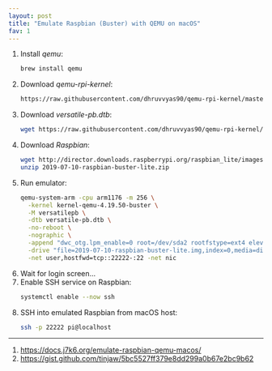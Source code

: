 ```yaml
---
layout: post
title: "Emulate Raspbian (Buster) with QEMU on macOS"
fav: 1
---
```


1. Install *qemu*:
   ```bash
   brew install qemu
   ```
2. Download *qemu-rpi-kernel*:
   ```bash
   https://raw.githubusercontent.com/dhruvvyas90/qemu-rpi-kernel/master/kernel-qemu-4.19.50-buster
   ```
3. Download *versatile-pb.dtb*:
   ```bash
   wget https://raw.githubusercontent.com/dhruvvyas90/qemu-rpi-kernel/master/versatile-pb.dtb
   ```
4. Download *Raspbian*:
   ```bash
   wget http://director.downloads.raspberrypi.org/raspbian_lite/images/raspbian_lite-2019-07-12/2019-07-10-raspbian-buster-lite.zip
   unzip 2019-07-10-raspbian-buster-lite.zip
   ```
5. Run emulator:
   ```bash
   qemu-system-arm -cpu arm1176 -m 256 \
     -kernel kernel-qemu-4.19.50-buster \
     -M versatilepb \
     -dtb versatile-pb.dtb \
     -no-reboot \
     -nographic \
     -append "dwc_otg.lpm_enable=0 root=/dev/sda2 rootfstype=ext4 elevator=deadline fsck.repair=yes rootwait" \
     -drive "file=2019-07-10-raspbian-buster-lite.img,index=0,media=disk,format=raw" \
     -net user,hostfwd=tcp::22222-:22 -net nic
   ```
6. Wait for login screen...
7. Enable SSH service on Raspbian:
   ```bash
   systemctl enable --now ssh
   ```
8. SSH into emulated Raspbian from macOS host: 
   ```bash
   ssh -p 22222 pi@localhost
   ```

---
1. <https://docs.j7k6.org/emulate-raspbian-qemu-macos/>
2. <https://gist.github.com/tinjaw/5bc5527ff379e8dd299a0b67e2bc9b62>

